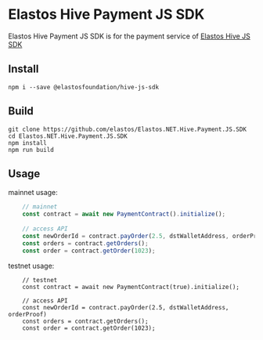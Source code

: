 # Elastos Hive Payment JS SDK

Elastos Hive Payment JS SDK is for the payment service of [Elastos Hive JS SDK](https://github.com/elastos/Elastos.Hive.JS.SDK)

## Install

```shell
npm i --save @elastosfoundation/hive-js-sdk
```

## Build

```shell
git clone https://github.com/elastos/Elastos.NET.Hive.Payment.JS.SDK
cd Elastos.NET.Hive.Payment.JS.SDK
npm install
npm run build
```

## Usage

mainnet usage:

```typescript
    // mainnet
    const contract = await new PaymentContract().initialize();
    
    // access API
    const newOrderId = contract.payOrder(2.5, dstWalletAddress, orderProof)
    const orders = contract.getOrders();
    const order = contract.getOrder(1023);
```                                           

testnet usage:

```
    // testnet
    const contract = await new PaymentContract(true).initialize();

    // access API
    const newOrderId = contract.payOrder(2.5, dstWalletAddress, orderProof)
    const orders = contract.getOrders();
    const order = contract.getOrder(1023);
```
